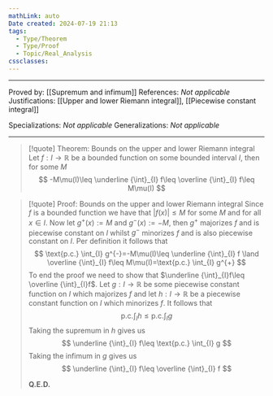 ```yaml
---
mathLink: auto
Date created: 2024-07-19 21:13
tags:
  - Type/Theorem
  - Type/Proof
  - Topic/Real_Analysis
cssclasses:
---
```


---

Proved by: [[Supremum and infimum]]
References: _Not applicable_
Justifications: [[Upper and lower Riemann integral]], [[Piecewise constant integral]]

Specializations: _Not applicable_
Generalizations: _Not applicable_

---

> [!quote] Theorem: Bounds on the upper and lower Riemann integral
> Let $f:I \to \mathbb{R}$ be a bounded function on some bounded interval $I$, then for some $M$ $$ -M\mu(I)\leq \underline {\int}_{I} f\leq \overline {\int}_{I} f\leq M\mu(I) $$

>[!quote] Proof: Bounds on the upper and lower Riemann integral
>Since $f$ is a bounded function we have that $\left| f(x) \right|\leq M$ for some $M$ and for all $x\in I$. Now let $g^{+}(x):=M$ and $g^{-}(x):=-M$, then $g^{+}$ majorizes $f$ and is piecewise constant on $I$ whilst $g^{-}$ minorizes $f$ and is also piecewise constant on $I$. Per definition it follows that $$ \text{p.c.} \int_{I} g^{-}=-M\mu(I)\leq \underline {\int}_{I} f \land \overline {\int}_{I} f\leq M\mu(I)=\text{p.c.} \int_{I} g^{+} $$To end the proof we need to show that $\underline {\int}_{I}f\leq \overline {\int}_{I}f$. Let $g:I\to \mathbb{R}$ be some piecewise constant function on $I$ which majorizes $f$ and let $h:I\to \mathbb{R}$ be a piecewise constant function on $I$ which minorizes $f$. It follows that $$ \text{p.c.} \int_{I} h\leq \text{p.c.} \int_{I} g $$Taking the supremum in $h$ gives us $$ \underline {\int}_{I} f\leq \text{p.c.} \int_{I} g $$Taking the infimum in $g$ gives us $$ \underline {\int}_{I} f\leq \overline {\int}_{I} f $$
>
>**Q.E.D.**

